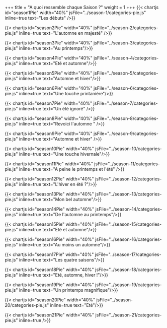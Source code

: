 +++
title = "A quoi ressemble chaque Saison ?"
weight = 1
+++
{{< chartjs id="season1Pie" width="40%" jsFile="../season-1/categories-pie.js" inline=true text="Les débuts" />}}

{{< chartjs id="season2Pie" width="40%" jsFile="../season-2/categories-pie.js" inline=true text="L'automne en majesté" />}}

{{< chartjs id="season3Pie" width="40%" jsFile="../season-3/categories-pie.js" inline=true text="Au printemps"/>}}

{{< chartjs id="season4Pie" width="40%" jsFile="../season-4/categories-pie.js" inline=true text="Eté et automne"/>}}

{{< chartjs id="season5Pie" width="40%" jsFile="../season-5/categories-pie.js" inline=true text="Automne et hiver"/>}}

{{< chartjs id="season6Pie" width="40%" jsFile="../season-6/categories-pie.js" inline=true text="Une touche printanière"/>}}

{{< chartjs id="season7Pie" width="40%" jsFile="../season-7/categories-pie.js" inline=true text="Un été ignoré" />}}

{{< chartjs id="season8Pie" width="40%" jsFile="../season-8/categories-pie.js" inline=true text="Revoici l'automne " />}}

{{< chartjs id="season9Pie" width="40%" jsFile="../season-9/categories-pie.js" inline=true text="Automne et hiver" />}}

{{< chartjs id="season10Pie" width="40%" jsFile="../season-10/categories-pie.js" inline=true text="Une touche hivernale"/>}}

{{< chartjs id="season11Pie" width="40%" jsFile="../season-11/categories-pie.js" inline=true text="A peine le printemps et l'été" />}}

{{< chartjs id="season12Pie" width="40%" jsFile="../season-12/categories-pie.js" inline=true text="L'hiver en été ?"/>}}

{{< chartjs id="season13Pie" width="40%" jsFile="../season-13/categories-pie.js" inline=true text="Mon bel automne"/>}}

{{< chartjs id="season14Pie" width="40%" jsFile="../season-14/categories-pie.js" inline=true text="De l'automne au printemps"/>}}

{{< chartjs id="season15Pie" width="40%" jsFile="../season-15/categories-pie.js" inline=true text="Eté et automne"/>}}

{{< chartjs id="season16Pie" width="40%" jsFile="../season-16/categories-pie.js" inline=true text="Au moins un automne"/>}}

{{< chartjs id="season17Pie" width="40%" jsFile="../season-17/categories-pie.js" inline=true text="Les quatre saisons"/>}}

{{< chartjs id="season18Pie" width="40%" jsFile="../season-18/categories-pie.js" inline=true text="Eté, automne, hiver !"/>}}

{{< chartjs id="season19Pie" width="40%" jsFile="../season-19/categories-pie.js" inline=true text="Un printemps magnifique"/>}}

{{< chartjs id="season20Pie" width="40%" jsFile="../season-20/categories-pie.js" inline=true text="Eté"/>}}

{{< chartjs id="season21Pie" width="40%" jsFile="../season-21/categories-pie.js" inline=true />}}